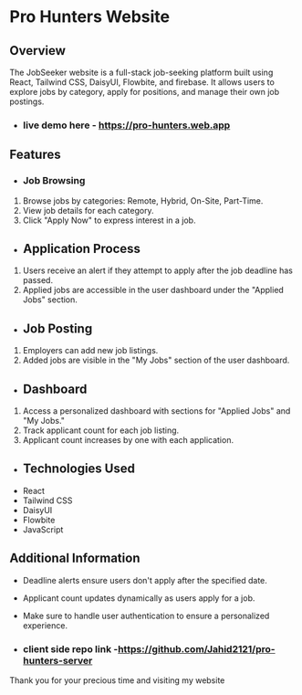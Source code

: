 # Pro Hunters Website
## Overview
The JobSeeker website is a full-stack job-seeking platform built using React, Tailwind CSS, DaisyUI, Flowbite, and firebase. It allows users to explore jobs by category, apply for positions, and manage their own job postings.


* ### live demo here - https://pro-hunters.web.app

  
## Features
* ### Job Browsing
1. Browse jobs by categories: Remote, Hybrid, On-Site, Part-Time.
2. View job details for each category.
3. Click "Apply Now" to express interest in a job.
* ## Application Process
1. Users receive an alert if they attempt to apply after the job deadline has passed.
2. Applied jobs are accessible in the user dashboard under the "Applied Jobs" section.
* ## Job Posting
1. Employers can add new job listings.
2. Added jobs are visible in the "My Jobs" section of the user dashboard.
* ## Dashboard
1. Access a personalized dashboard with sections for "Applied Jobs" and "My Jobs."
2. Track applicant count for each job listing.
3. Applicant count increases by one with each application.

   
* ## Technologies Used
* React
* Tailwind CSS
* DaisyUI
* Flowbite
* JavaScript

## Additional Information
* Deadline alerts ensure users don't apply after the specified date.
* Applicant count updates dynamically as users apply for a job.
* Make sure to handle user authentication to ensure a personalized experience.


* ### client side repo link -https://github.com/Jahid2121/pro-hunters-server




Thank you for your precious time and visiting my website
